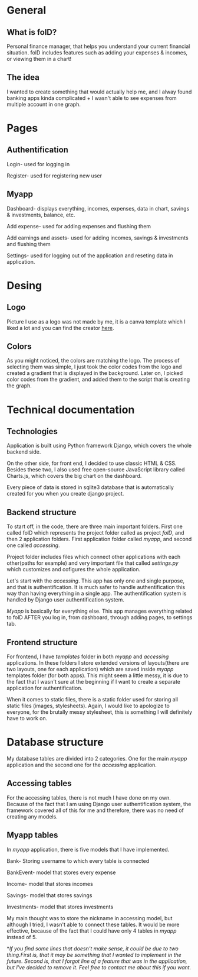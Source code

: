 # General

## What is folD?
Personal finance manager, that helps you understand your current financial situation. folD includes features such as adding your expenses & incomes, or viewing them in a chart!

## The idea
I wanted to create something that would actually help me, and I alway found banking apps kinda complicated + I wasn't able to see expenses from multiple account in one graph.

# Pages

## Authentification
Login- used for logging in

Register- used for registering new user

## Myapp
Dashboard- displays everything, incomes, expenses, data in chart, savings & investments, balance, etc. 

Add expense- used for adding expenses and flushing them

Add earnings and assets- used for adding incomes, savings & investments and flushing them

Settings- used for logging out of the application and reseting data in application.

# Desing

## Logo
Picture I use as a logo was not made by me, it is a canva template which I liked a lot and you can find the creator [here](https://www.canva.com/p/cincin-emas/).

## Colors
As you might noticed, the colors are matching the logo. The process of selecting them was simple, I just took the color codes from the logo and created a gradient that is displayed in the background. Later on, I picked color codes from the gradient, and added them to the script that is creating the graph.

# Technical documentation

## Technologies
Application is built using Python framework Django, which covers the whole backend side.

On the other side, for front end, I decided to use classic HTML & CSS. Besides these two, I also used free open-source JavaScript library called Charts.js, which covers the big chart on the dashboard.

Every piece of data is stored in sqlite3 database that is automatically created for you when you create django project.

## Backend structure
To start off, in the code, there are three main important folders. First one called folD which represents the project folder called as project *folD*, and then 2 application folders. First application folder called *myapp*, and second one called *accessing*.

Project folder includes files which connect other applications with each other(paths for example) and very important file that called *settings.py* which customizes and cofigures the whole application.

Let's start with the *accessing*. This app has only one and single purpose, and that is authentification. It is much safer to handle authentification this way than having everything in a single app. The authentification system is handled by Django user authentification system.

*Myapp* is basically for everything else. This app manages everything related to folD AFTER you log in, from dashboard, through adding pages, to settings tab.

## Frontend structure

For frontend, I have *templates* folder in both *myapp* and *accessing* applications. In these folders I store extended versions of layouts(there are two layouts, one for each application) which are saved inside *myapp* templates folder (for both apps). This might seem a little messy, it is due to the fact that I wasn't sure at the beginning if I want to create a separate application for authentification.

When it comes to static files, there is a static folder used for storing all static files (images, stylesheets). Again, I would like to apologize to everyone, for the brutally messy stylesheet, this is something I will definitely have to work on. 

# Database structure
My database tables are divided into 2 categories. One for the main *myapp* application and the second one for the *accessing* application.

## Accessing tables
For the accessing tables, there is not much I have done on my own. Because of the fact that I am using Django user authentification system, the framework covered all of this for me and therefore, there was no need of creating any models.

## Myapp tables
In *myapp* application, there is five models that I have implemented.

Bank- Storing username to which every table is connected

BankEvent- model that stores every expense

Income- model that stores incomes

Savings- model that stores savings

Investments- model that stores investments

My main thought was to store the nickname in accessing model, but although I tried, I wasn't able to connect these tables. It would be more effective, because of the fact that I could have only 4 tables in *myapp* instead of 5.

**If you find some lines that doesn't make sense, it could be due to two thing.First is, that it may be something that I wanted to implement in the future. Second is, that I forgot line of a feature that was in the application, but I've decided to remove it. Feel free to contact me about this if you want.*
